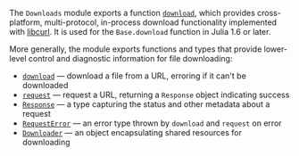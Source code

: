 The `Downloads` module exports a function [`download`](@ref), which provides cross-platform, multi-protocol, in-process download functionality implemented with [libcurl](https://curl.haxx.se/libcurl/).   It is used for the `Base.download` function in Julia 1.6 or later.

More generally, the module exports functions and types that provide lower-level control and diagnostic information for file downloading:

  * [`download`](@ref) — download a file from a URL, erroring if it can't be downloaded
  * [`request`](@ref) — request a URL, returning a `Response` object indicating success
  * [`Response`](@ref) — a type capturing the status and other metadata about a request
  * [`RequestError`](@ref) — an error type thrown by `download` and `request` on error
  * [`Downloader`](@ref) — an object encapsulating shared resources for downloading
